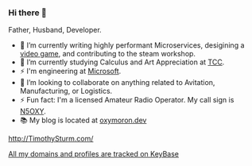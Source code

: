 ### Hi there 👋

Father, Husband, Developer.

<!--
**Oxymoron290/Oxymoron290** is a ✨ _special_ ✨ repository because its `README.md` (this file) appears on your GitHub profile.

Here are some ideas to get you started:

- 🔭 I’m currently working on ...
- 🌱 I’m currently learning ...
- 👯 I’m looking to collaborate on ...
- 🤔 I’m looking for help with ...
- 💬 Ask me about ...
- 📫 How to reach me: ...
- 😄 Pronouns: ...
- ⚡ Fun fact: ...
-->

- 🔭 I’m currently writing highly performant Microservices, desigining a [video game](https://game.timothysturm.com/), and contributing to the steam workshop.
- 🌱 I’m currently studying Calculus and Art Appreciation at [TCC](https://www.tccd.edu/).
- ⚡ I'm engineering at [Microsoft](https://microsoft.com/).
- 👯 I’m looking to collaborate on anything related to Avitation, Manufacturing, or Logistics.
- ⚡ Fun fact: I'm a licensed Amateur Radio Operator. My call sign is [N5OXY](https://www.qrz.com/db/n5oxy).
- 📚 My blog is located at [oxymoron.dev](https://oxymoron.dev/)

http://TimothySturm.com/

[All my domains and profiles are tracked on KeyBase](https://keybase.io/oxymoron)
